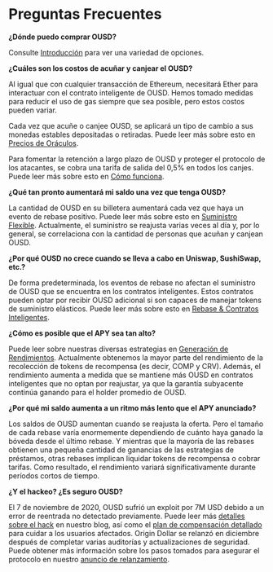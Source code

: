 # Preguntas Frecuentes

**¿Dónde puedo comprar OUSD?**

Consulte [Introducción](https://docs.ousd.com/getting-started) para ver una variedad de opciones.

**¿Cuáles son los costos de acuñar y canjear el OUSD?**

Al igual que con cualquier transacción de Ethereum, necesitará Ether para interactuar con el contrato inteligente de OUSD. Hemos tomado medidas para reducir el uso de gas siempre que sea posible, pero estos costos pueden variar.

Cada vez que acuñe o canjee OUSD, se aplicará un tipo de cambio a sus monedas estables depositadas o retiradas. Puede leer más sobre esto en [Precios de Oráculos](https://docs.ousd.com/core-concepts/price-oracles).

Para fomentar la retención a largo plazo de OUSD y proteger el protocolo de los atacantes, se cobra una tarifa de salida del 0,5% en todos los canjes. Puede leer más sobre esto en [Cómo funciona](https://docs.ousd.com/how-it-works).

**¿Qué tan pronto aumentará mi saldo una vez que tenga OUSD?**

La cantidad de OUSD en su billetera aumentará cada vez que haya un evento de rebase positivo. Puede leer más sobre esto en [Suministro Flexible](https://docs.ousd.com/core-concepts/elastic-supply). Actualmente, el suministro se reajusta varias veces al día y, por lo general, se correlaciona con la cantidad de personas que acuñan y canjean OUSD.

**¿Por qué OUSD no crece cuando se lleva a cabo en Uniswap, SushiSwap, etc.?**

De forma predeterminada, los eventos de rebase no afectan el suministro de OUSD que se encuentra en los contratos inteligentes. Estos contratos pueden optar por recibir OUSD adicional si son capaces de manejar tokens de suministro elásticos. Puede leer más sobre esto en [Rebase & Contratos Inteligentes](https://docs.ousd.com/core-concepts/elastic-supply/rebasing-and-smart-contracts).

**¿Cómo es posible que el APY sea tan alto?**

Puede leer sobre nuestras diversas estrategias en [Generación de Rendimientos](https://docs.ousd.com/core-concepts/yield-generation). Actualmente obtenemos la mayor parte del rendimiento de la recolección de tokens de recompensa \(es decir, COMP y CRV\). Además, el rendimiento aumenta a medida que se mantiene más OUSD en contratos inteligentes que no optan por reajustar, ya que la garantía subyacente continúa ganando para el holder promedio de OUSD.

**¿Por qué mi saldo aumenta a un ritmo más lento que el APY anunciado?**

Los saldos de OUSD aumentan cuando se reajusta la oferta. Pero el tamaño de cada rebase varía enormemente dependiendo de cuánto haya ganado la bóveda desde el último rebase. Y mientras que la mayoría de las rebases obtienen una pequeña cantidad de ganancias de las estrategias de préstamos, otras rebases implican liquidar tokens de recompensa o cobrar tarifas. Como resultado, el rendimiento variará significativamente durante períodos cortos de tiempo.

**¿Y el hackeo? ¿Es seguro OUSD?**

El 7 de noviembre de 2020, OUSD sufrió un exploit por 7M USD debido a un error de reentrada no detectado previamente. Puede leer más [detalles sobre el hack](https://medium.com/originprotocol/urgent-ousd-has-hacked-and-there-has-been-a-loss-of-funds-7b8c4a7d534c) en nuestro blog, así como el [plan de compensación detallado](https://medium.com/originprotocol/origin-dollar-ousd-detailed-compensation-plan-faa73f87442e) para cuidar a los usuarios afectados. Origin Dollar se relanzó en diciembre después de completar varias auditorías y actualizaciones de seguridad. Puede obtener más información sobre los pasos tomados para asegurar el protocolo en nuestro [anuncio de relanzamiento](https://medium.com/originprotocol/origin-dollar-ousd-is-back-b8ee0c601dad).

